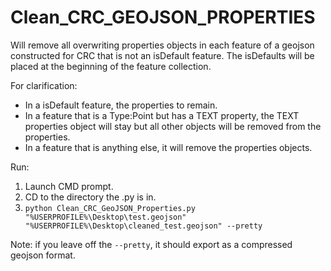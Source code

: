 # Clean_CRC_GEOJSON_PROPERTIES
Will remove all overwriting properties objects in each feature of a geojson constructed for CRC that is not an isDefault feature.
The isDefaults will be placed at the beginning of the feature collection.

For clarification:  
* In a isDefault feature, the properties to remain.  
* In a feature that is a Type:Point but has a TEXT property, the TEXT properties object will stay but all other objects will be removed from the properties.  
* In a feature that is anything else, it will remove the properties objects.

Run:
1) Launch CMD prompt.
2) CD to the directory the .py is in.
3) `python Clean_CRC_GeoJSON_Properties.py "%USERPROFILE%\Desktop\test.geojson" "%USERPROFILE%\Desktop\cleaned_test.geojson" --pretty`

Note: if you leave off the `--pretty`, it should export as a compressed geojson format.
